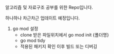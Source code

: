 알고리즘 및 자료구조 공부를 위한 Repo입니다.

하나하나 차근차근 업데이트 예정입니다.

1. go mod 설정
    - clone 받은 파일위치에서 go mod init {폴더명}
    - go mod tidy
    - 적용된 패키지 확인 이후 빌드 또는 디버깅